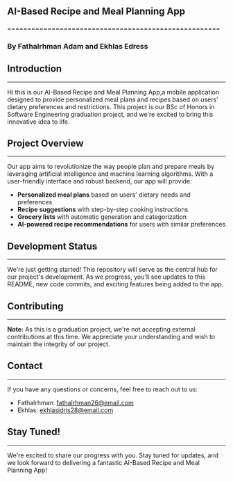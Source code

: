 ## AI-Based Recipe and Meal Planning App
=====================================================

### By Fathalrhman Adam and Ekhlas Edress

## Introduction
---------------

Hi this is our AI-Based Recipe and Meal Planning App,a mobile application designed to provide personalized meal plans and recipes based on users' dietary preferences and restrictions. This project is our BSc of Honors in Software Engineering graduation project, and we're excited to bring this innovative idea to life.

## Project Overview
-------------------

Our app aims to revolutionize the way people plan and prepare meals by leveraging artificial intelligence and machine learning algorithms. With a user-friendly interface and robust backend, our app will provide:

* **Personalized meal plans** based on users' dietary needs and preferences
* **Recipe suggestions** with step-by-step cooking instructions
* **Grocery lists** with automatic generation and categorization
* **AI-powered recipe recommendations** for users with similar preferences

## Development Status
---------------------

We're just getting started! This repository will serve as the central hub for our project's development. As we progress, you'll see updates to this README, new code commits, and exciting features being added to the app.

## Contributing
---------------

**Note:** As this is a graduation project, we're not accepting external contributions at this time. We appreciate your understanding and wish to maintain the integrity of our project.


## Contact
----------

If you have any questions or concerns, feel free to reach out to us:

* Fathalrhman: [fathalrhman26@email.com](mailto:fathalrhman26@email.com)
* Ekhlas: [ekhlasidris28@email.com](mailto:ekhlasidris28@email.com)

## Stay Tuned!
---------------

We're excited to share our progress with you. Stay tuned for updates, and we look forward to delivering a fantastic AI-Based Recipe and Meal Planning App!
